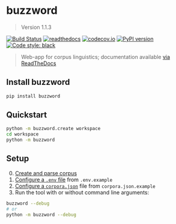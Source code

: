 # buzzword

> Version 1.1.3

[![Build Status](https://travis-ci.org/interrogator/buzzword.svg?branch=master)](https://travis-ci.org/interrogator/buzzword)
[![readthedocs](https://readthedocs.org/projects/buzzword/badge/?version=latest)](https://buzzword.readthedocs.io/en/latest/)
[![codecov.io](https://codecov.io/gh/interrogator/buzzword/branch/master/graph/badge.svg)](https://codecov.io/gh/interrogator/buzzword)
[![PyPI version](https://badge.fury.io/py/buzzword.svg)](https://badge.fury.io/py/buzzword)
[![Code style: black](https://img.shields.io/badge/code%20style-black-000000.svg)](https://github.com/python/black)

> Web-app for corpus linguistics; documentation available [via ReadTheDocs](https://buzzword.readthedocs.io/en/latest/)

## Install buzzword

```bash
pip install buzzword
```

## Quickstart

```bash
python -m buzzword.create workspace
cd workspace
python -m buzzword
```

## Setup

0. [Create and parse corpus](https://buzzword.readthedocs.io/en/latest/building/)
1. [Configure a `.env` file](https://buzzword.readthedocs.io/en/latest/run/) from `.env.example`
2. [Configure a `corpora.json`](https://buzzword.readthedocs.io/en/latest/run/) file from `corpora.json.example`
3. Run the tool with or without command line arguments:

```bash
buzzword --debug
# or
python -m buzzword --debug
```
